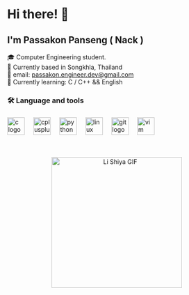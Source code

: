 # Hi there! 👋  
## I'm Passakon Panseng ( Nack )

🎓 Computer Engineering student.  
📍 Currently based in Songkhla, Thailand  
💌 email: [passakon.engineer.dev@gmail.com](mailto:passakon.engineer.dev@gmail.com)  
🧠 Currently learning: C / C++ && English 
###

<h3 align="left">🛠 Language and tools</h3>

###

<div align="left">
  <img src="https://cdn.jsdelivr.net/gh/devicons/devicon/icons/c/c-original.svg" height="40" alt="c logo"  />
  <img width="12" />
  <img src="https://cdn.jsdelivr.net/gh/devicons/devicon/icons/cplusplus/cplusplus-original.svg" height="40" alt="cplusplus logo"  />
  <img width="12" />
  <img src="https://cdn.jsdelivr.net/gh/devicons/devicon/icons/python/python-original.svg" height="40" alt="python logo"  />
  <img width="12" />
  <img src="https://cdn.jsdelivr.net/gh/devicons/devicon/icons/linux/linux-original.svg" height="40" alt="linux logo"  />
  <img width="12" />
  <img src="https://cdn.jsdelivr.net/gh/devicons/devicon/icons/git/git-original.svg" height="40" alt="git logo"  />
  <img width="12" />
  <img src="https://cdn.jsdelivr.net/gh/devicons/devicon/icons/vim/vim-original.svg" height="40" alt="vim logo"  />
</div>
<br><br>
<p align="center">
  <img src="https://media1.tenor.com/m/BWH6IqsvqWIAAAAd/the-girl-downstairs-li-shiya.gif" alt="Li Shiya GIF" width="300" />
</p>

